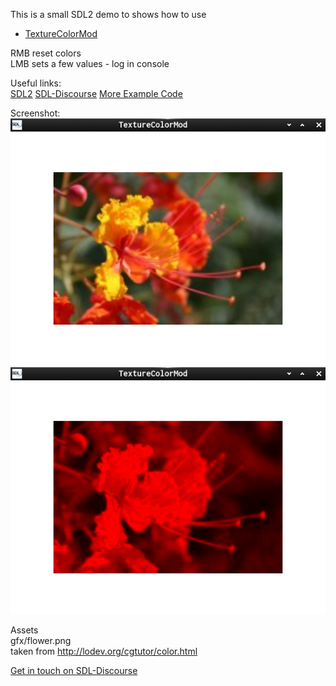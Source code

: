 This is a small SDL2 demo to shows how to use

 * [TextureColorMod](https://wiki.libsdl.org/SDL_GetTextureColorMod?action=fullsearch&context=180&value=TextureColorMod&titlesearch=Titles)

RMB reset colors  
LMB sets a few values - log in console


Useful links:  
[SDL2](https://www.libsdl.org/) [SDL-Discourse](https://discourse.libsdl.org) [More Example Code](https://gist.github.com/Acry/baa861b8e370c6eddbb18519c487d9d8)

Screenshot:  
![Screenshot](./screenshot1.jpg)  
![Screenshot](./screenshot.jpg)  

Assets  
gfx/flower.png  
taken from <http://lodev.org/cgtutor/color.html>

[Get in touch on SDL-Discourse](https://discourse.libsdl.org/u/Acry/summary)

